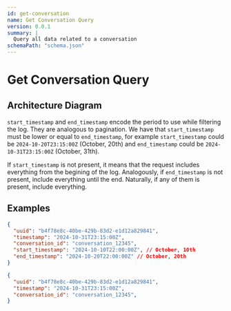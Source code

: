 ```yaml
---
id: get-conversation
name: Get Conversation Query
version: 0.0.1
summary: |
  Query all data related to a conversation
schemaPath: "schema.json"
---
```


# Get Conversation Query

## Architecture Diagram

<NodeGraph />

<SchemaViewer file="schema.json" />

`start_timestamp` and `end_timestamp` encode the period to use while filtering the log. They are analogous to pagination. We have that `start_timestamp` must be lower or equal to `end_timestamp`, for example `start_timestamp` could be `2024-10-20T23:15:00Z` (October, 20th) and `end_timestamp` could be `2024-10-31T23:15:00Z` (October, 31th).

If `start_timestamp` is not present, it means that the request includes everything from the begining of the log. Analogously, if `end_timestamp` is not present, include everything until the end. Naturally, if any of them is present, include everything.

## Examples

```json title="From the 10th to the 20th"
{
  "uuid": "b4f78e8c-40be-429b-83d2-e1d12a829841",
  "timestamp": "2024-10-31T23:15:00Z",
  "conversation_id": "conversation_12345",
  "start_timestamp": "2024-10-10T22:00:00Z", // October, 10th
  "end_timestamp": "2024-10-20T22:00:00Z" // October, 20th
}
```

```json title="Include everything"
{
  "uuid": "b4f78e8c-40be-429b-83d2-e1d12a829841",
  "timestamp": "2024-10-31T23:15:00Z",
  "conversation_id": "conversation_12345",
}
```
